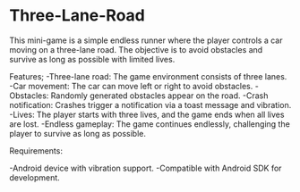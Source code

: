 # Three-Lane-Road
This mini-game is a simple endless runner where the player controls a car moving on a three-lane road. The objective is to avoid obstacles and survive as long as possible with limited lives.

Features;
-Three-lane road: The game environment consists of three lanes.
-Car movement: The car can move left or right to avoid obstacles.
-Obstacles: Randomly generated obstacles appear on the road.
-Crash notification: Crashes trigger a notification via a toast message and vibration.
-Lives: The player starts with three lives, and the game ends when all lives are lost.
-Endless gameplay: The game continues endlessly, challenging the player to survive as long as possible.

Requirements:

-Android device with vibration support.
-Compatible with Android SDK for development.
